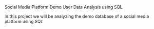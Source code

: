 Social Media Platform Demo User Data Analysis using SQL 

In this project we will be analyzing the demo database of a social media platform using SQL
